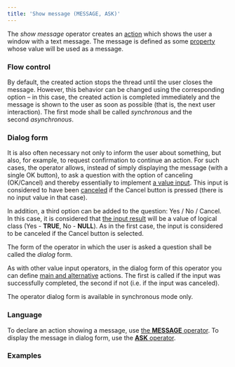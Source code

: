 ```yaml
---
title: 'Show message (MESSAGE, ASK)'
---
```


The *show message* operator creates an [action](Actions.md) which shows the user a window with a text message. The message is defined as some [property](Properties.md) whose value will be used as a message.

### Flow control

By default, the created action stops the thread until the user closes the message. However, this behavior can be changed using the corresponding option – in this case, the created action is completed immediately and the message is shown to the user as soon as possible (that is, the next user interaction). The first mode shall be called *synchronous* and the second *asynchronous*.

### Dialog form

It is also often necessary not only to inform the user about something, but also, for example, to request confirmation to continue an action. For such cases, the operator allows, instead of simply displaying the message (with a single OK button), to ask a question with the option of canceling (OK/Cancel) and thereby essentially to implement [a value input](Value_input.md). This input is considered to have been [canceled](Value_input.md#Valueinput-result) if the Cancel button is pressed (there is no input value in that case).

In addition, a third option can be added to the question: Yes / No / Cancel. In this case, it is considered that [the input result](Value_input.md#Valueinput-result) will be a value of logical class (Yes - **TRUE**, No - **NULL**). As in the first case, the input is considered to be canceled if the Cancel button is selected.

The form of the operator in which the user is asked a question shall be called the *dialog* form. 

As with other value input operators, in the dialog form of this operator you can define [main and alternative](Value_input.md#Valueinput-result) actions. The first is called if the input was successfully completed, the second if not (i.e. if the input was canceled).

The operator dialog form is available in synchronous mode only.

### Language

To declare an action showing a message, use [the **MESSAGE** operator](MESSAGE_operator.md). To display the message in dialog form, use the [**ASK** operator](ASK_operator.md).

### Examples



  


